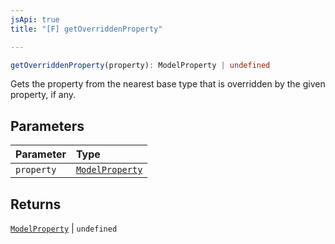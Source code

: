 ```yaml
---
jsApi: true
title: "[F] getOverriddenProperty"

---
```

```ts
getOverriddenProperty(property): ModelProperty | undefined
```

Gets the property from the nearest base type that is overridden by the
given property, if any.

## Parameters

| Parameter | Type |
| :------ | :------ |
| `property` | [`ModelProperty`](Interface.ModelProperty.md) |

## Returns

[`ModelProperty`](Interface.ModelProperty.md) \| `undefined`
